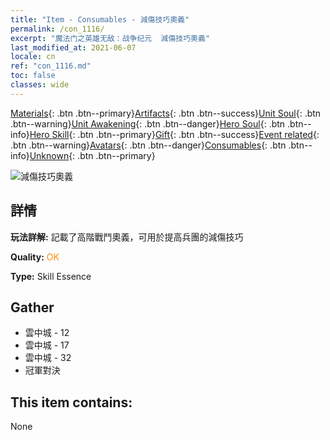 ```yaml
---
title: "Item - Consumables - 減傷技巧奧義"
permalink: /con_1116/
excerpt: "魔法门之英雄无敌：战争纪元  減傷技巧奧義"
last_modified_at: 2021-06-07
locale: cn
ref: "con_1116.md"
toc: false
classes: wide
---
```

 [Materials](/ItemsCN/){: .btn .btn--primary}[Artifacts](/ItemsCN/Artifacts/){: .btn .btn--success}[Unit Soul](/ItemsCN/UnitSoul/){: .btn .btn--warning}[Unit Awakening](/ItemsCN/UnitAwakening/){: .btn .btn--danger}[Hero Soul](/ItemsCN/HeroSoul/){: .btn .btn--info}[Hero Skill](/ItemsCN/HeroSkill/){: .btn .btn--primary}[Gift](/ItemsCN/Gift/){: .btn .btn--success}[Event related](/ItemsCN/Events/){: .btn .btn--warning}[Avatars](/ItemsCN/Avatars/){: .btn .btn--danger}[Consumables](/ItemsCN/Consumables/){: .btn .btn--info}[Unknown](/ItemsCN/Unknown/){: .btn .btn--primary}

 ![減傷技巧奧義](/images/t/i_7007.png)

## 詳情
 **玩法詳解:** 記載了高階戰鬥奧義，可用於提高兵團的減傷技巧

 **Quality:** <span style="color: #FF8C00">OK</span>

 **Type:** Skill Essence

## Gather

*    雲中城 - 12 
*    雲中城 - 17 
*    雲中城 - 32 
*    冠軍對決 

## This item contains:

  None

